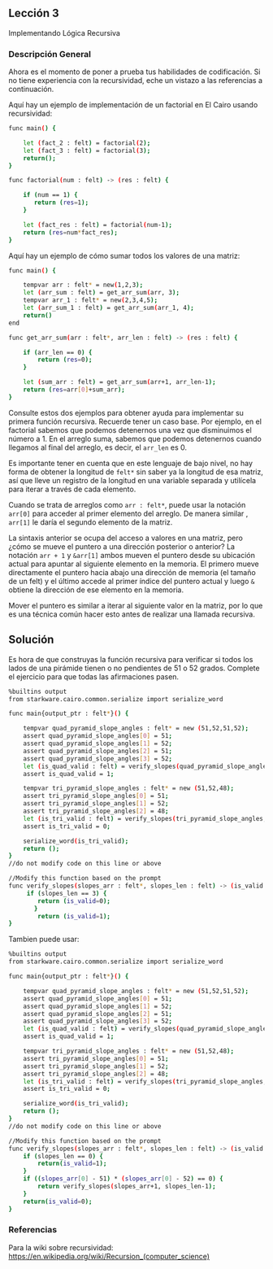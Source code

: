 ## Lección 3

Implementando Lógica Recursiva

### Descripción General

Ahora es el momento de poner a prueba tus habilidades de codificación. Si no tiene experiencia con la recursividad, eche un vistazo a las referencias a continuación.

Aquí hay un ejemplo de implementación de un factorial en El Cairo usando recursividad:

```bash
func main() {

    let (fact_2 : felt) = factorial(2);
    let (fact_3 : felt) = factorial(3);
    return();
}

func factorial(num : felt) -> (res : felt) {

    if (num == 1) {
       return (res=1);
    }

    let (fact_res : felt) = factorial(num-1);
    return (res=num*fact_res);
}
```

Aquí hay un ejemplo de cómo sumar todos los valores de una matriz:

```bash
func main() {

    tempvar arr : felt* = new(1,2,3);
    let (arr_sum : felt) = get_arr_sum(arr, 3);
    tempvar arr_1 : felt* = new(2,3,4,5);
    let (arr_sum_1 : felt) = get_arr_sum(arr_1, 4);
    return()
end

func get_arr_sum(arr : felt*, arr_len : felt) -> (res : felt) {

    if (arr_len == 0) {
        return (res=0);
    }

    let (sum_arr : felt) = get_arr_sum(arr+1, arr_len-1);
    return (res=arr[0]+sum_arr);
}
```

Consulte estos dos ejemplos para obtener ayuda para implementar su primera función recursiva. Recuerde tener un caso base. Por ejemplo, en el factorial sabemos que podemos detenernos una vez que disminuimos el número a 1. En el arreglo suma, sabemos que podemos detenernos cuando llegamos al final del arreglo, es decir, el `arr_len` es 0.

Es importante tener en cuenta que en este lenguaje de bajo nivel, no hay forma de obtener la longitud de `felt*` sin saber ya la longitud de esa matriz, así que lleve un registro de la longitud en una variable separada y utilícela para iterar a través de cada elemento. 

Cuando se trata de arreglos como `arr : felt*`, puede usar la notación `arr[0]` para acceder al primer elemento del arreglo. De manera similar , `arr[1]` le daría el segundo elemento de la matriz.

La sintaxis anterior se ocupa del acceso a valores en una matriz, pero ¿cómo se mueve el puntero a una dirección posterior o anterior? La notación `arr + 1` y `&arr[1]` ambos mueven el puntero desde su ubicación actual para apuntar al siguiente elemento en la memoria. El primero mueve directamente el puntero hacia abajo una dirección de memoria (el tamaño de un felt) y el último accede al primer índice del puntero actual y luego `&` obtiene la dirección de ese elemento en la memoria.

Mover el puntero es similar a iterar al siguiente valor en la matriz, por lo que es una técnica común hacer esto antes de realizar una llamada recursiva.

## Solución

Es hora de que construyas la función recursiva para verificar si todos los lados de una pirámide tienen o no pendientes de 51 o 52 grados. Complete el ejercicio para que todas las afirmaciones pasen.

```bash
%builtins output
from starkware.cairo.common.serialize import serialize_word

func main{output_ptr : felt*}() {

    tempvar quad_pyramid_slope_angles : felt* = new (51,52,51,52);
    assert quad_pyramid_slope_angles[0] = 51;
    assert quad_pyramid_slope_angles[1] = 52;
    assert quad_pyramid_slope_angles[2] = 51;
    assert quad_pyramid_slope_angles[3] = 52;
    let (is_quad_valid : felt) = verify_slopes(quad_pyramid_slope_angles, 4);
    assert is_quad_valid = 1;

    tempvar tri_pyramid_slope_angles : felt* = new (51,52,48);
    assert tri_pyramid_slope_angles[0] = 51;
    assert tri_pyramid_slope_angles[1] = 52;
    assert tri_pyramid_slope_angles[2] = 48;
    let (is_tri_valid : felt) = verify_slopes(tri_pyramid_slope_angles, 3);
    assert is_tri_valid = 0;

    serialize_word(is_tri_valid);
    return ();
}
//do not modify code on this line or above

//Modify this function based on the prompt
func verify_slopes(slopes_arr : felt*, slopes_len : felt) -> (is_valid : felt){
     if (slopes_len == 3) {
        return (is_valid=0);
       }
        return (is_valid=1);
}
```

Tambien puede usar:

```bash
%builtins output
from starkware.cairo.common.serialize import serialize_word

func main{output_ptr : felt*}() {

    tempvar quad_pyramid_slope_angles : felt* = new (51,52,51,52);
    assert quad_pyramid_slope_angles[0] = 51;
    assert quad_pyramid_slope_angles[1] = 52;
    assert quad_pyramid_slope_angles[2] = 51;
    assert quad_pyramid_slope_angles[3] = 52;
    let (is_quad_valid : felt) = verify_slopes(quad_pyramid_slope_angles, 4);
    assert is_quad_valid = 1;

    tempvar tri_pyramid_slope_angles : felt* = new (51,52,48);
    assert tri_pyramid_slope_angles[0] = 51;
    assert tri_pyramid_slope_angles[1] = 52;
    assert tri_pyramid_slope_angles[2] = 48;
    let (is_tri_valid : felt) = verify_slopes(tri_pyramid_slope_angles, 3);
    assert is_tri_valid = 0;

    serialize_word(is_tri_valid);
    return ();
}
//do not modify code on this line or above

//Modify this function based on the prompt
func verify_slopes(slopes_arr : felt*, slopes_len : felt) -> (is_valid : felt) {
    if (slopes_len == 0) {
        return(is_valid=1);
    }
    if ((slopes_arr[0] - 51) * (slopes_arr[0] - 52) == 0) {
        return verify_slopes(slopes_arr+1, slopes_len-1);
    }
    return(is_valid=0);
}
```

### Referencias

Para la wiki sobre recursividad: https://en.wikipedia.org/wiki/Recursion_(computer_science) 